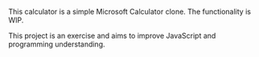 This calculator is a simple Microsoft Calculator clone. The functionality is WIP.

This project is an exercise and aims to improve JavaScript and programming understanding.
